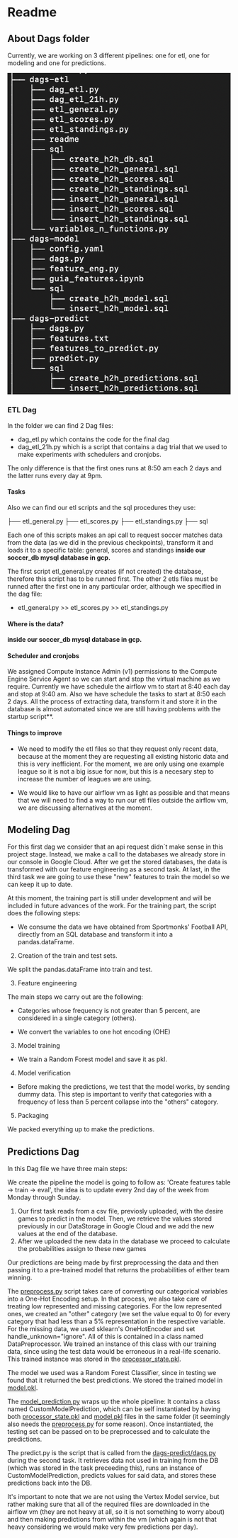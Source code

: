 # Readme

## About Dags folder
Currently, we are working on 3 different pipelines: one for etl, one for modeling and one for predictions.

![directory](https://raw.githubusercontent.com/JulioLezamaAmastalli/ubiquitous-goggles/main/Dags/tree.png)

### ETL Dag

In the folder we can find 2 Dag files:
+ dag_etl.py which contains the code for the final dag 
+ dag_etl_21h.py which is a script that contains a dag trial that we used to make experiments with schedulers and cronjobs.

The only difference is that the first ones runs at 8:50 am each 2 days and the latter runs every day at 9pm.

#### Tasks

Also we can find our etl scripts and the sql procedures they use:

├── etl_general.py
├── etl_scores.py
├── etl_standings.py
├── sql

Each one of this scripts makes an api call to request soccer matches data from the data (as we did in the previous checkpoints), transform it and loads it to a specific table: general, scores and standings **inside our soccer_db mysql database in gcp.**

The first script etl_general.py creates (if not created) the database, therefore this script has to be runned first. The other 2 etls files must be runned after the first one in any particular order, although we specified in the dag file:

+ etl_general.py >>  etl_scores.py >> etl_standings.py

#### Where is the data?

**inside our soccer_db mysql database in gcp.**

#### Scheduler and cronjobs

We assigned Compute Instance Admin (v1) permissions to the Compute Engine Service Agent so we can start and stop the virtual machine as we require. Currently we have schedule the airflow vm to start at 8:40 each day and stop at 9:40 am. Also we have schedule the tasks to start at 8:50 each 2 days.  All the process of extracting data, transform it and store it in the database is almost automated since we are still having problems with the startup script**.

#### Things to improve

+ We need to modify the etl files so that they request only recent data, because at the moment they are requesting all existing historic data and this is very inefficient. For the moment, we are only using one example league so it is not a big issue for now, but this is a necesary step to increase the number of leagues we are using.

+ We would like to have our airflow vm as light as possible and that means that we will need to find a way to run our etl files outside the airflow vm, we are discussing alternatives at the moment.


## Modeling Dag

For this first dag we consider that an api request didn´t make sense in this project stage. Instead, we make a call to the databases we already store in our console in Google Cloud. After we get the stored databases, the data is transformed with our feature engineering as a second task. At last, in the third task we are going to use these "new" features to train the model so we can keep it up to date.

At this moment, the training part is still under development and will be included in future advances of the work.
For the training part, the script does the following steps:
  + We consume the data we have obtained from Sportmonks' Football API, directly from an SQL database and transform it into a pandas.dataFrame.

  2. Creation of the train and test sets.

  We split the pandas.dataFrame into train and test.

  3. Feature engineering

  The main steps we carry out are the following:

  + Categories whose frequency is not greater than 5 percent, are considered in a single category (others).

  + We convert the variables to one hot encoding (OHE)

  3. Model training

  + We train a Random Forest model and save it as pkl.

  4. Model verification

  + Before making the predictions, we test that the model works, by sending dummy data. This step is important to verify that categories with a frequency   of less than 5 percent collapse into the "others" category.

  5. Packaging
  
  We packed everything up to make the predictions.
  
## Predictions Dag

In this Dag file we have three main steps:

We create the pipeline the model is going to follow as: 'Create features table -> train -> eval', the idea is to update every 2nd day of the week from Monday through Sunday. 
1. Our first task reads from a csv file, previosly uploaded, with the desire games to predict in the model. Then, we retrieve the values stored previously in our DataStorage in Google Cloud and we add the new values at the end of the database. 
2. After we uploaded the new data in the database we proceed to calculate the probabilities assign to these new games

Our predictions are being made by first preprocessing the data and then passing it to a pre-trained model that returns the probabilities of either team winning. 

The [preprocess.py](https://github.com/JulioLezamaAmastalli/ubiquitous-goggles/blob/main/Dags/dags-predict/preprocess.py) script takes care of converting our categorical variables into a One-Hot Encoding setup. In that process, we also take care of treating low represented and missing categories. For the low represented ones, we created an "other" category (we set the value equal to 0) for every category that had less than a 5% representation in the respective variable. For the missing data, we used sklearn's OneHotEncoder and set handle_unknown="ignore". All of this is contained in a class named DataPreprocessor. We trained an instance of this class with our training data, since using the test data would be erroneous in a real-life scenario. This trained instance was stored in the [processor_state.pkl](https://github.com/JulioLezamaAmastalli/ubiquitous-goggles/blob/main/Dags/dags-predict/processor_state.pkl).

The model we used was a Random Forest Classifier, since in testing we found that it returned the best predictions. We stored the trained model in [model.pkl](https://github.com/JulioLezamaAmastalli/ubiquitous-goggles/blob/main/Dags/dags-predict/model.pkl). 

The [model_prediction.py](https://github.com/JulioLezamaAmastalli/ubiquitous-goggles/blob/main/Dags/dags-predict/model_prediction.py) wraps up the whole pipeline: It contains a class named CustomModelPrediction, which can be self instantiated by having both [processor_state.pkl](https://github.com/JulioLezamaAmastalli/ubiquitous-goggles/blob/main/Dags/dags-predict/processor_state.pkl) and [model.pkl](https://github.com/JulioLezamaAmastalli/ubiquitous-goggles/blob/main/Dags/dags-predict/model.pkl) files in the same folder (it seemingly also needs the [preprocess.py](https://github.com/JulioLezamaAmastalli/ubiquitous-goggles/blob/main/Dags/dags-predict/preprocess.py) for some reason). Once instantiated, the testing set can be passed on to be preprocessed and to calculate the predictions.

The predict.py is the script that is called from the [dags-predict/dags.py](https://github.com/JulioLezamaAmastalli/ubiquitous-goggles/blob/main/Dags/dags-predict/dags.py) during the second task. It retrieves data not used in training from the DB (which was stored in the task preceeding this), runs an instance of CustomModelPrediction, predicts values for said data, and stores these predictions back into the DB.

It's important to note that we are not using the Vertex Model service, but rather making sure that all of the required files are downloaded in the airflow vm (they are not heavy at all, so it is not something to worry about) and then making predictions from within the vm (which again is not that heavy considering we would make very few predictions per day).
